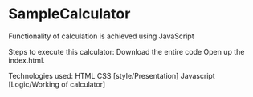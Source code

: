 # SampleCalculator
Functionality of calculation is achieved using JavaScript

Steps to execute this calculator:
Download the entire code
Open up the index.html.


Technologies used:
HTML
CSS [style/Presentation]
Javascript [Logic/Working of calculator]
